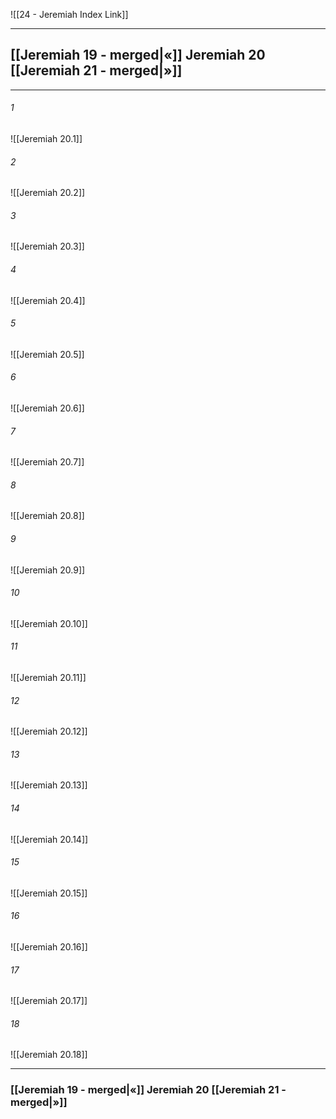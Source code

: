 ![[24 - Jeremiah Index Link]]

---
##  [[Jeremiah 19 - merged|«]] Jeremiah 20 [[Jeremiah 21 - merged|»]]

---

###### 1
![[Jeremiah 20.1]] 

###### 2
![[Jeremiah 20.2]] 

###### 3
![[Jeremiah 20.3]] 

###### 4
![[Jeremiah 20.4]]

###### 5 
![[Jeremiah 20.5]] 

###### 6
![[Jeremiah 20.6]] 

###### 7
![[Jeremiah 20.7]] 

###### 8
![[Jeremiah 20.8]] 

###### 9
![[Jeremiah 20.9]] 

###### 10
![[Jeremiah 20.10]] 

###### 11
![[Jeremiah 20.11]] 

###### 12
![[Jeremiah 20.12]]

###### 13
![[Jeremiah 20.13]] 

###### 14
![[Jeremiah 20.14]] 

###### 15
![[Jeremiah 20.15]]

###### 16
![[Jeremiah 20.16]] 

###### 17
![[Jeremiah 20.17]]

###### 18
![[Jeremiah 20.18]] 


---
###  [[Jeremiah 19 - merged|«]] Jeremiah 20 [[Jeremiah 21 - merged|»]]